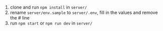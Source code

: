 1. clone and run `npm install` in `server/`
2. rename `server/env.sample` to `server/.env`, fill in the values and remove the # line
3. run `npm start` or `npm run dev` in `server/`
